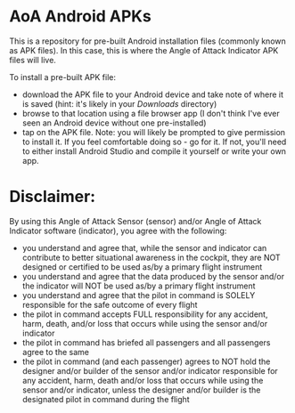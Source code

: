 # AoA Android APKs
This is a repository for pre-built Android installation files (commonly known as APK files). In this case, this is where the Angle of Attack Indicator APK files will live.

To install a pre-built APK file:
- download the APK file to your Android device and take note of where it is saved (hint: it's likely in your *Downloads* directory)
- browse to that location using a file browser app (I don't think I've ever seen an Android device without one pre-installed)
- tap on the APK file. Note: you will likely be prompted to give permission to install it. If you feel comfortable doing so - go for it. If not, you'll need to either install Android Studio and compile it yourself or write your own app. 

# Disclaimer:
By using this Angle of Attack Sensor (sensor) and/or Angle of Attack Indicator software (indicator), you agree with the following:
- you understand and agree that, while the sensor and indicator can contribute to better situational awareness in the cockpit, they are NOT designed or certified to be used as/by a primary flight instrument
- you understand and agree that the data produced by the sensor and/or the indicator will NOT be used as/by a primary flight instrument
- you understand and agree that the pilot in command is SOLELY responsible for the safe outcome of every flight
- the pilot in command accepts FULL responsibility for any accident, harm, death, and/or loss that occurs while using the sensor and/or indicator
- the pilot in command has briefed all passengers and all passengers agree to the same
- the pilot in command (and each passenger) agrees to NOT hold the designer and/or builder of the sensor and/or indicator responsible for any accident, harm, death and/or loss that occurs while using the sensor and/or indicator, unless the designer and/or builder is the designated pilot in command during the flight

